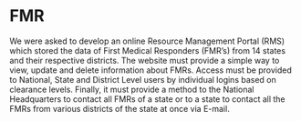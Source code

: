 # FMR

We were asked to develop an online Resource Management Portal (RMS) which stored
the data of First Medical Responders (FMR’s) from 14 states and their respective
districts. The website must provide a simple way to view, update and delete
information about FMRs. Access must be provided to National, State and District Level
users by individual logins based on clearance levels. Finally, it must provide a method
to the National Headquarters to contact all FMRs of a state or to a state to contact all
the FMRs from various districts of the state at once via E-mail.
